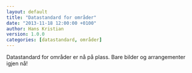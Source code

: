 ```yaml
---
layout: default
title: "Datastandard for områder"
date: "2013-11-18 12:00:00 +0100"
author: Hans Kristian
version: 1.0.0
categories: [datastandard, områder]
---
```


Datastandard for områder er nå på plass. Bare bilder og arrangementer igjen nå!

